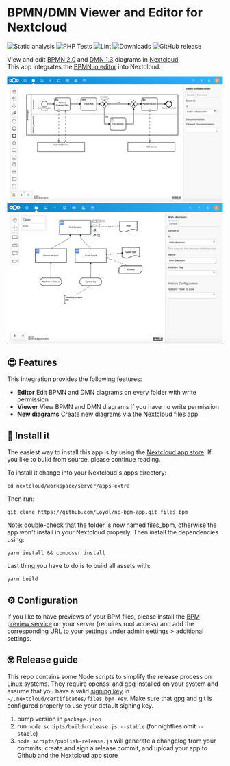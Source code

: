 # BPMN/DMN Viewer and Editor for Nextcloud

![Static analysis](https://github.com/Loydl/nc-bpm-app/workflows/Static%20analysis/badge.svg)
![PHP Tests](https://github.com/Loydl/nc-bpm-app/workflows/PHP%20Tests/badge.svg)
![Lint](https://github.com/Loydl/nc-bpm-app/workflows/Lint/badge.svg)
![Downloads](https://img.shields.io/github/downloads/Loydl/nc-bpm-app/total.svg)
![GitHub release](https://img.shields.io/github/release/Loydl/nc-bpm-app.svg)

View and edit [BPMN 2.0](https://www.omg.org/spec/BPMN/2.0.2/) and [DMN 1.3](http://www.omg.org/spec/DMN/About-DMN/) diagrams in [Nextcloud](https://nextcloud.com).<br>
This app integrates the [BPMN.io editor](https://bpmn.io) into Nextcloud.

![Screenshot BPMN editor](./docs/screenshot-BPMN-editor.png)
![Screenshot DMN editor](./docs/screenshot-DMN-editor.png)


## :heart_eyes: Features
This integration provides the following features:

* **Editor** Edit BPMN and DMN diagrams on every folder with write permission
* **Viewer** View BPMN and DMN diagrams if you have no write permission
* **New diagrams** Create new diagrams via the Nextcloud files app

## :rocket: Install it
The easiest way to install this app is by using the [Nextcloud app store](https://apps.nextcloud.com/apps/files_bpm).
If you like to build from source, please continue reading.

To install it change into your Nextcloud's apps directory:

    cd nextcloud/workspace/server/apps-extra

Then run:

    git clone https://github.com/Loydl/nc-bpm-app.git files_bpm
  Note: double-check that the folder is now named files_bpm, otherwise the app won't install in your Nextcloud properly.
Then install the dependencies using:

    yarn install && composer install

Last thing you have to do is to build all assets with:

    yarn build

## :gear: Configuration
If you like to have previews of your BPM files, please install the [BPM preview
service][preview-service] on your server (requires root access) and add the
corresponding URL to your settings under admin settings > additional settings.

## :nerd_face: Release guide
This repo contains some Node scripts to simplify the release process on Linux
systems. They require openssl and gpg installed on your system and assume that
you have a valid [signing key] in `~/.nextcloud/certificates/files_bpm.key`.
Make sure that gpg and git is configured properly to use your default signing
key.

1. bump version in `package.json`
2. run `node scripts/build-release.js --stable` (for nightlies omit `--stable`)
3. `node scripts/publish-release.js` will generate a changelog from your
   commits, create and sign a release commit, and upload your app to Github and
   the Nextcloud app store

[signing key]: https://docs.nextcloud.com/server/stable/developer_manual/app_publishing_maintenance/code_signing.html
[preview-service]: https://github.com/Loydl/nc-bpm-preview-service
